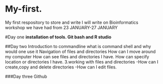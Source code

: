 # My-first.
My first respository to store and write
I will write on Bioinformatics workshop we have had from 23 JANUARY-27 JANUARY

#Day one
**installation of tools. Git bash and R studio**

##Day two
Introduction to commandline
what is command shell and why would one use it
Navigation of files and directories
How can I move around my computer
How can see files and directories I have.
How can specify location or directories I have.
3.working with files and directories
-How can I create,copy and delete directories
-How can I edit files.


###Day three
Github
